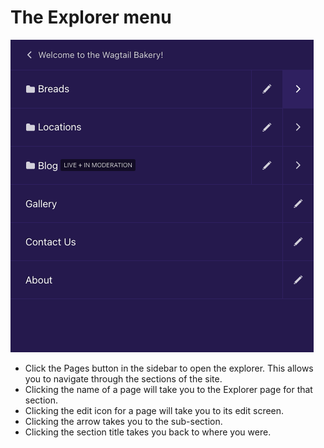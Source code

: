 # The Explorer menu

![Wagtail’s explorer menu, with 7 entries. One is marked "Live + moderation". There is a button with a left-pointing arrow to the top](../../_static/images/screen03_explorer_menu.png)

-   Click the Pages button in the sidebar to open the explorer. This allows you to navigate through the sections of the site.
-   Clicking the name of a page will take you to the Explorer page for that section.
-   Clicking the edit icon for a page will take you to its edit screen.
-   Clicking the arrow takes you to the sub-section.
-   Clicking the section title takes you back to where you were.
